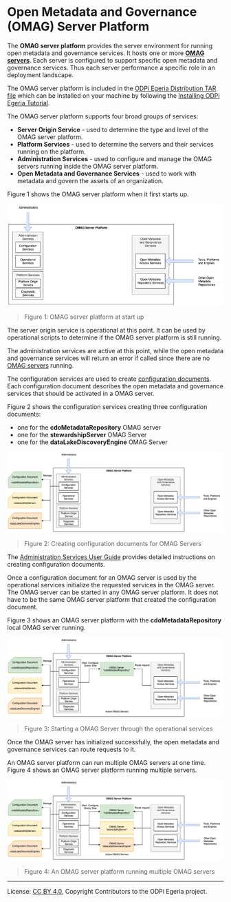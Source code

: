 <!-- SPDX-License-Identifier: CC-BY-4.0 -->
<!-- Copyright Contributors to the ODPi Egeria project. -->

# Open Metadata and Governance (OMAG) Server Platform

The **OMAG server platform** provides the server environment for running open metadata
and governance services.  It hosts one or more **[OMAG servers](omag-server.md)**.  Each server is configured to support specific
open metadata and governance services.  Thus each server performance a specific role in an deployment landscape.

The OMAG server platform is included in the [ODPi Egeria Distribution TAR file](../../../open-metadata-distribution/open-metadata-assemblies)
which can be installed on your machine by following the [Installing ODPi Egeria Tutorial](../../../open-metadata-resources/open-metadata-tutorials/building-egeria-tutorial/task-installing-egeria.md).

The OMAG server platform supports four broad groups of services:

* **Server Origin Service** - used to determine the type and level of the OMAG server platform.
* **Platform Services** - used to determine the servers and their services running on the platform.
* **Administration Services** - used to configure and manage the OMAG servers running inside the OMAG server platform.
* **Open Metadata and Governance Services** - used to work with metadata and govern the assets of an organization.

Figure 1 shows the OMAG server platform when it first starts up.

![Figure 1](omag-server-platform-start-up.png)
> Figure 1: OMAG server platform at start up

The server origin service  is operational at this point.  It can be used by operational scripts to determine if the 
OMAG server platform is still running.

The administration services are active at this point, while the open metadata and governance services
will return an error if called since there are no [OMAG servers](../../../open-metadata-implementation/admin-services/docs/concepts/logical-omag-server.md) running.

The configuration services are used to create [configuration documents](../../../open-metadata-implementation/admin-services/docs/concepts/configuration-document.md).  Each configuration document
describes the open metadata and governance services that should be activated in a OMAG server.

Figure 2 shows the configuration services creating three configuration documents:
* one for the **cdoMetadataRepository** OMAG server
* one for the **stewardshipServer** OMAG Server
* one for the **dataLakeDiscoveryEngine** OMAG Server

![Figure 2](omag-server-platform-configure.png)
> Figure 2: Creating configuration documents for OMAG Servers

The [Administration Services User Guide](../../../open-metadata-implementation/admin-services/Using-the-Admin-Services.md)
provides detailed instructions on creating configuration documents.

Once a configuration document for an OMAG server is used by
the operational services initialize the requested services in the OMAG server.
The OMAG server can be started in any OMAG server platform.
It does not have to be the same OMAG server platform that created the configuration document.

Figure 3 shows an OMAG server platform with the **cdoMetadataRepository** local OMAG server
running.

![Figure 3](omag-server-platform-initialize-logical-omag-server.png)
> Figure 3: Starting a OMAG Server through the operational services

Once the OMAG server has initialized successfully, the open metadata and governance services
can route requests to it.

An OMAG server platform can run multiple OMAG servers at one time.  Figure 4 shows an OMAG server platform
running multiple servers.

![Figure 4](omag-server-platform-overview.png)
> Figure 4: An OMAG server platform running multiple OMAG servers




----
License: [CC BY 4.0](https://creativecommons.org/licenses/by/4.0/),
Copyright Contributors to the ODPi Egeria project.
